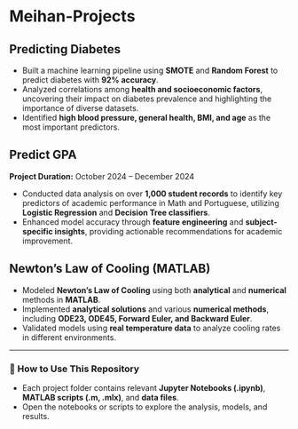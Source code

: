 # Meihan-Projects
## Predicting Diabetes
- Built a machine learning pipeline using **SMOTE** and **Random Forest** to predict diabetes with **92% accuracy**.  
- Analyzed correlations among **health and socioeconomic factors**, uncovering their impact on diabetes prevalence and highlighting the importance of diverse datasets.  
- Identified **high blood pressure, general health, BMI, and age** as the most important predictors.  

## Predict GPA  
**Project Duration:** October 2024 – December 2024  
- Conducted data analysis on over **1,000 student records** to identify key predictors of academic performance in Math and Portuguese, utilizing **Logistic Regression** and **Decision Tree classifiers**.  
- Enhanced model accuracy through **feature engineering** and **subject-specific insights**, providing actionable recommendations for academic improvement.  

## Newton’s Law of Cooling (MATLAB)  
- Modeled **Newton’s Law of Cooling** using both **analytical** and **numerical** methods in **MATLAB**.  
- Implemented **analytical solutions** and various **numerical methods**, including **ODE23, ODE45, Forward Euler, and Backward Euler**.  
- Validated models using **real temperature data** to analyze cooling rates in different environments.  

---

### 📌 How to Use This Repository  
- Each project folder contains relevant **Jupyter Notebooks (.ipynb)**, **MATLAB scripts (.m, .mlx)**, and **data files**.  
- Open the notebooks or scripts to explore the analysis, models, and results.  
